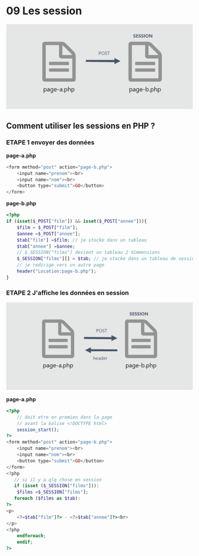 # 09 Les session
![module-9](../img/09-session.png)


## Comment utiliser les sessions en PHP ?   

### ETAPE 1 envoyer des données

**page-a.php**  

```php
<form method="post" action="page-b.php">
    <input name="prenom"><br>
    <input name="nom"><br>
    <button type="submit">GO</button>
</form>
```

**page-b.php**  
```php
<?php
if (isset($_POST["film"]) && isset($_POST["annee"])){
	$film = $_POST["film"];
    $annee =$_POST["annee"];
    $tab["film"] =$film; // je stocke dans un tableau
    $tab["annee"] =$annee;
    // $_SESSION["films"] devient un tableau 2 dimmensions
    $_SESSION["films"][] = $tab; // je stocke dans un tableau de session
    // je redirige vers un autre page
    header("Location:page-b.php");
}

```
### ETAPE 2 J'affiche les données en session
![module-9b](../img/09b-session.png)

**page-a.php**  
  
```php
<?php 
    // doit etre en premien dans la page
    // avant la balise <!DOCTYPE html>
    session_start(); 
?>
<form method="post" action="page-b.php">
    <input name="prenom"><br>
    <input name="nom"><br>
    <button type="submit">GO</button>
</form>
<?php 
   // si il y a qlq chose en session
   if (isset ($_SESSION["films"])):
    $films =$_SESSION["films"];
   foreach ($films as $tab):
?>
<p>
    <?=$tab["film"]?> - <?=$tab["annee"]?><br>
</p>
<?php 
    endforeach;
    endif; 
?>
```
